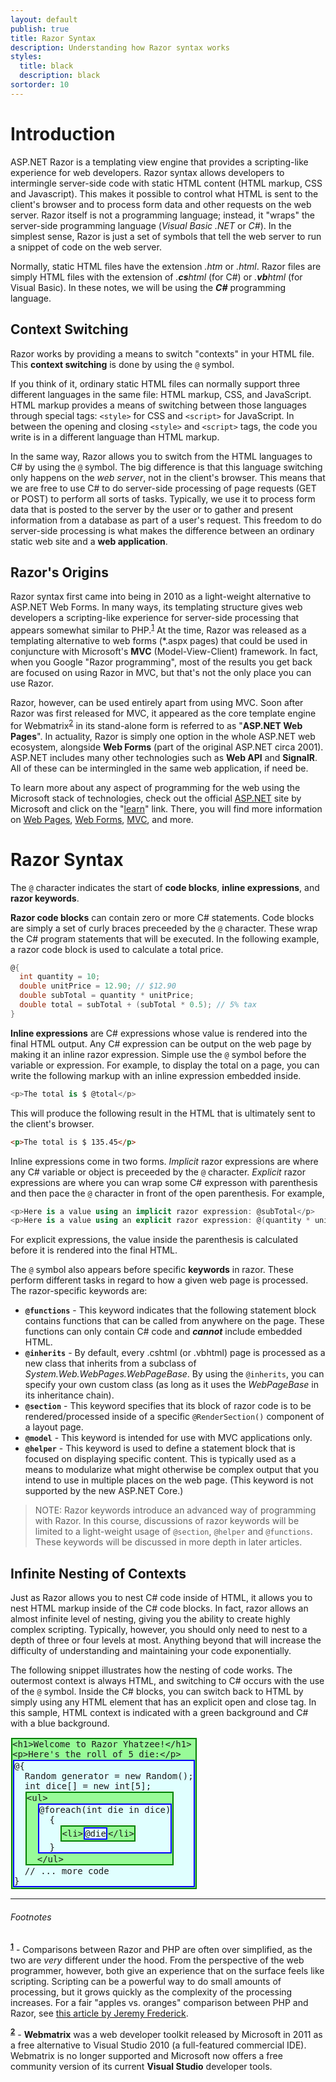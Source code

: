 ```yaml
---
layout: default
publish: true
title: Razor Syntax
description: Understanding how Razor syntax works
styles:
  title: black
  description: black 
sortorder: 10
---
```

# Introduction

ASP.NET Razor is a templating view engine that provides a scripting-like experience for web developers. Razor syntax allows developers to intermingle server-side code with static HTML content (HTML markup, CSS and Javascript). This makes it possible to control what HTML is sent to the client's browser and to process form data and other requests on the web server. Razor itself is not a programming language; instead, it "wraps" the server-side programming language (*Visual Basic .NET* or *C#*). In the simplest sense, Razor is just a set of symbols that tell the web server to run a snippet of code on the web server.

Normally, static HTML files have the extension *.htm* or *.html*. Razor files are simply HTML files with the extension of *.**cs**html* (for C#) or *.**vb**html* (for Visual Basic). In these notes, we will be using the ***C#*** programming language.

## Context Switching

Razor works by providing a means to switch "contexts" in your HTML file. This **context switching** is done by using the `@` symbol.

If you think of it, ordinary static HTML files can normally support three different languages in the same file: HTML markup, CSS, and JavaScript. HTML markup provides a means of switching between those languages through special tags: `<style>` for CSS and `<script>` for JavaScript. In between the opening and closing `<style>` and `<script>` tags, the code you write is in a different language than HTML markup.

In the same way, Razor allows you to switch from the HTML languages to C# by using the `@` symbol. The big difference is that this language switching only happens on the *web server*, not in the client's browser. This means that we are free to use C# to do server-side processing of page requests (GET or POST) to perform all sorts of tasks. Typically, we use it to process form data that is posted to the server by the user or to gather and present information from a database as part of a user's request. This freedom to do server-side processing is what makes the difference between an ordinary static web site and a **web application**.

## Razor's Origins

Razor syntax first came into being in 2010 as a light-weight alternative to ASP.NET Web Forms. In many ways, its templating structure gives web developers a scripting-like experience for server-side processing that appears somewhat similar to PHP.<sup id="r1">[1](#f1)</sup> At the time, Razor was released as a templating alternative to web forms (*.aspx pages) that could be used in conjuncture with Microsoft's **MVC** (Model-View-Client) framework. In fact, when you Google "Razor programming", most of the results you get back are focused on using Razor in MVC, but that's not the only place you can use Razor.

Razor, however, can be used entirely apart from using MVC. Soon after Razor was first released for MVC, it appeared as the core template engine for Webmatrix<sup id="r2">[2](#f2)</sup> in its stand-alone form is referred to as "**ASP.NET Web Pages**". In actuality, Razor is simply one option in the whole ASP.NET web ecosystem, alongside **Web Forms** (part of the original ASP.NET circa 2001). ASP.NET includes many other technologies such as **Web API** and **SignalR**. All of these can be intermingled in the same web application, if need be.

To learn more about any aspect of programming for the web using the Microsoft stack of technologies, check out the official [ASP.NET](https://asp.net) site by Microsoft and click on the "[learn](https://asp.net/learn)" link. There, you will find more information on [Web Pages](https://www.asp.net/web-pages), [Web Forms](https://www.asp.net/web-forms), [MVC](https://www.asp.net/mvc), and more.

# Razor Syntax

The `@` character indicates the start of **code blocks**, **inline expressions**, and **razor keywords**. 

**Razor code blocks** can contain zero or more C# statements. Code blocks are simply a set of curly braces preceeded by the `@` character. These wrap the C# program statements that will be executed. In the following example, a razor code block is used to calculate a total price.

```csharp
@{
  int quantity = 10;
  double unitPrice = 12.90; // $12.90
  double subTotal = quantity * unitPrice;
  double total = subTotal + (subTotal * 0.5); // 5% tax
}
```

**Inline expressions** are C# expressions whose value is rendered into the final HTML output. Any C# expression can be output on the web page by making it an inline razor expression. Simple use the `@` symbol before the variable or expression. For example, to display the total on a page, you can write the following markup with an inline expression embedded inside.

```csharp
<p>The total is $ @total</p>
```

This will produce the following result in the HTML that is ultimately sent to the client's browser.

```html
<p>The total is $ 135.45</p>
```

Inline expressions come in two forms. *Implicit* razor expressions are where any C# variable or object is preceeded by the `@` character. *Explicit* razor expressions are where you can wrap some C# expresson with parenthesis and then pace the `@` character in front of the open parenthesis. For example,

```csharp
<p>Here is a value using an implicit razor expression: @subTotal</p>
<p>Here is a value using an explicit razor expression: @(quantity * unitPrice)</p>
```

For explicit expressions, the value inside the parenthesis is calculated before it is rendered into the final HTML.

The `@` symbol also appears before specific **keywords** in razor. These perform different tasks in regard to how a given web page is processed. The razor-specific keywords are:

- **`@functions`** - This keyword indicates that the following statement block contains functions that can be called from anywhere on the page. These functions can only contain C# code and ***cannot*** include embedded HTML.
- **`@inherits`** - By default, every .cshtml (or .vbhtml) page is processed as a new class that inherits from a subclass of *System.Web.WebPages.WebPageBase*. By using the `@inherits`, you can specify your own custom class (as long as it uses the *WebPageBase* in its inheritance chain).
- **`@section`** - This keyword specifies that its block of razor code is to be rendered/processed inside of a specific `@RenderSection()` component of a layout page.
- **`@model`** - This keyword is intended for use with MVC applications only.
- **`@helper`** - This keyword is used to define a statement block that is focused on displaying specific content. This is typically used as a means to modularize what might otherwise be complex output that you intend to use in multiple places on the web page. (This keyword is not supported by the new ASP.NET Core.)

> NOTE: Razor keywords introduce an advanced way of programming with Razor. In this course, discussions of razor keywords will be limited to a light-weight usage of `@section`, `@helper` and `@functions`. These keywords will be discussed in more depth in later articles.

## Infinite Nesting of Contexts

Just as Razor allows you to nest C# code inside of HTML, it allows you to nest HTML markup inside of the C# code blocks. In fact, razor allows an almost infinite level of nesting, giving you the ability to create highly complex scripting. Typically, however, you should only need to nest to a depth of three or four levels at most. Anything beyond that will increase the difficulty of understanding and maintaining your code exponentially.

The following snippet illustrates how the nesting of code works. The outermost context is always HTML, and switching to C# occurs with the use of the `@` symbol. Inside the C# blocks, you can switch back to HTML by simply using any HTML element that has an explicit open and close tag. In this sample, HTML context is indicated with a green background and C# with a blue background.

<style>
  .iscsharp, .ishtml {
    margin: 3px;
    display: inline-block;
  }
  .iscsharp {
    outline: solid 2px blue;
    background-color: lightcyan;
  }
  .ishtml {
    outline: solid 2px green;
    background-color: palegreen;
  }
</style>


<pre class="highlight"><span class="ishtml">&lt;h1&gt;Welcome to Razor Yhatzee!&lt;/h1&gt;
&lt;p&gt;Here's the roll of 5 die:&lt;/p&gt;
<span class="iscsharp">@{
  Random generator = new Random();
  int dice[] = new int[5];
  <span class="ishtml">&lt;ul&gt;
  <span class="iscsharp">@foreach(int die in dice)
  {
    <span class="ishtml">&lt;li&gt;<span class="iscsharp">@die</span>&lt;/li&gt;</span>
  }</span>
  &lt;/ul&gt;</span>
  // ... more code
}</span></span></pre>

----

###### Footnotes

<sup id="f1">[**1**](#r1)</sup> - Comparisons between Razor and PHP are often over simplified, as the two are *very* different under the hood. From the perspective of the web programmer, however, both give an experience that on the surface feels like scripting. Scripting can be a powerful way to do small amounts of processing, but it grows quickly as the complexity of the processing increases. For a fair "apples vs. oranges" comparison between PHP and Razor, see [this article by Jeremy Frederick](https://www.linkedin.com/pulse/20141114182637-12880086-php-vs-asp-net-what-you-should-really-be-comparing-instead).

<sup id="f2">[**2**](#r2)</sup> - **Webmatrix** was a web developer toolkit released by Microsoft in 2011 as a free alternative to Visual Studio 2010 (a full-featured commercial IDE). Webmatrix is no longer supported and Microsoft now offers a free community version of its current **Visual Studio** developer tools.

